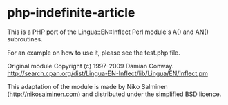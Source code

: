 php-indefinite-article
======================

This is a PHP port of the Lingua::EN::Inflect Perl module's A() and AN() subroutines.

For an example on how to use it, please see the test.php file.

Original module Copyright (c) 1997-2009 Damian Conway.
http://search.cpan.org/dist/Lingua-EN-Inflect/lib/Lingua/EN/Inflect.pm

This adaptation of the module is made by Niko Salminen (http://nikosalminen.com) and
distributed under the simplified BSD licence.

